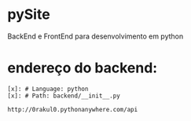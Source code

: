 # pySite
 BackEnd e FrontEnd para desenvolvimento em python

# endereço do backend:

    [x]: # Language: python
    [x]: # Path: backend/__init__.py

    http://0rakul0.pythonanywhere.com/api